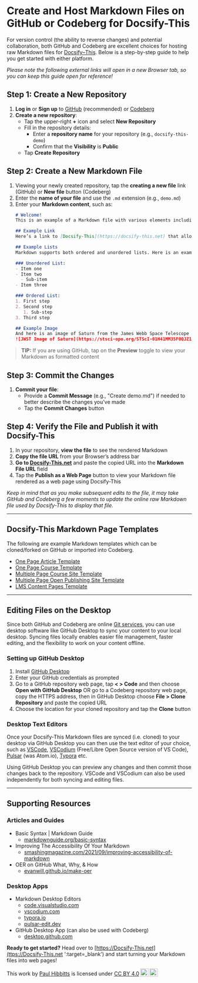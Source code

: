 # Create and Host Markdown Files on GitHub or Codeberg for Docsify-This

For version control (the ability to reverse changes) and potential collaboration, both GitHub and Codeberg are excellent choices for hosting raw Markdown files for [Docsify&#8288;&#8211;&#8288;This](https://docsify-this.net). Below is a step-by-step guide to help you get started with either platform.

_Please note the following external links will open in a new Browser tab, so you can keep this guide open for reference!_

## Step 1: Create a New Repository

1. **Log in** or **Sign up** to [GitHub](https://github.com ':target=_blank') (recommended) or [Codeberg](https://codeberg.org ':target=_blank')
2. **Create a new repository**:
   - Tap the upper-right **+** icon and select **New Repository**
   - Fill in the repository details:
     - Enter a **repository name** for your repository (e.g., `docsify-this-demo`)
     - Confirm that the **Visibility** is **Public**
   - Tap **Create Repository**

## Step 2: Create a New Markdown File

1. Viewing your newly created repository, tap the **creating a new file** link (GitHub) or **New file** button (Codeberg)
2. Enter the **name of your file** and use the `.md` extension (e.g., `demo.md`)
3. Enter your **Markdown content**, such as:
   ```markdown
   # Welcome!
   This is an example of a Markdown file with various elements including headers, paragraphs, links, lists and images.
   
   ## Example Link
   Here’s a link to [Docsify-This](https://docsify-this.net) that allows you to easily publish Markdown files as web pages.

   ## Example Lists
   Markdown supports both ordered and unordered lists. Here is an example of each
   
   ### Unordered List:
   - Item one
   - Item two
     - Sub-item
   - Item three
   
   ### Ordered List:
   1. First step
   2. Second step
      1. Sub-step
   3. Third step

   ## Example Image
   And here is an image of Saturn from the James Webb Space Telescope (JWST):  
   ![JWST Image of Saturn](https://stsci-opo.org/STScI-01H41MM35F0QJZ1FRC1TX9MZVE.png)
   ```
  > **TIP:** If you are using GitHub, tap on the **Preview** toggle to view your Markdown as formatted content

## Step 3: Commit the Changes

1. **Commit your file**:
   - Provide a **Commit Message** (e.g., "Create demo.md") if needed to better describe the changes you’ve made
   - Tap the **Commit Changes** button

## Step 4: Verify the File and Publish it with Docsify-This

1. In your repository, **view the file** to see the rendered Markdown
2. **Copy the file URL** from your Browser’s address bar
3. **Go to [Docsify-This.net](https://docsify-this.net ':target=_blank')** and paste the copied URL into the **Markdown File URL** field
4. Tap the **Publish as a Web Page** button to view your Markdown file rendered as a web page using Docsify-This

_Keep in mind that as you make subsequent edits to the file, it may take GitHub and Codeberg a few moments to update the online raw Markdown file used by Docsify-This to display that file._

---

## Docsify-This Markdown Page Templates
The following are example Markdown templates which can be cloned/forked on GitHub or imported into Codeberg.

- [One Page Article Template](https://github.com/hibbitts-design/docsify-this-one-page-article ':target=_blank')
- [One Page Course Template](https://github.com/hibbitts-design/docsify-this-one-page-course ':target=_blank')
- [Multiple Page Course Site Template](https://github.com/hibbitts-design/docsify-this-multiple-page-course-site ':target=_blank')
- [Multiple Page Open Publishing Site Template](https://github.com/hibbitts-design/docsify-this-multiple-page-open-publishing-site ':target=_blank')
- [LMS Content Pages Template](https://github.com/hibbitts-design/docsify-this-lms-content-pages ':target=_blank')

---

## Editing Files on the Desktop

Since both GitHub and Codeberg are online [Git services](https://www.w3schools.com/git/git_intro.asp ':target=_blank'), you can use desktop software like GitHub Desktop to sync your content to your local desktop. Syncing files locally enables easier file management, faster editing, and the flexibility to work on your content offline.

### Setting up GitHub Desktop

1. Install [GitHub Desktop](https://desktop.github.com ':target=_blank')
2. Enter your GitHub credentials as prompted
3. Go to a GitHub repository web page, tap **< > Code** and then choose **Open with GitHub Desktop** OR go to a Codeberg repository web page, copy the HTTPS address, then in GitHub Desktop choose **File > Clone Repository** and paste the copied URL
4. Choose the location for your cloned repository and tap the **Clone** button

### Desktop Text Editors

Once your Docsify-This Markdown files are synced (i.e. cloned) to your desktop via GitHub Desktop you can then use the text editor of your choice, such as [VSCode](https://code.visualstudio.com ':target=_blank'), [VSCodium](https://vscodium.com/ ':target=_blank') (Free/Libre Open Source version of VS Code), [Pulsar](https://pulsar-edit.dev ':target=_blank') (was Atom.io), [Typora](https://typora.io/ ':target=_blank') etc.

Using GitHub Desktop you can preview any changes and then commit those changes back to the repository. VSCode and VSCodium can also be used independently for both syncing and editing files.

---

## Supporting Resources

### Articles and Guides

- Basic Syntax | Markdown Guide
  - [markdownguide.org/basic-syntax](https://www.markdownguide.org/basic-syntax ':target=_blank')
- Improving The Accessibility Of Your Markdown
  - [smashingmagazine.com/2021/09/improving-accessibility-of-markdown](https://www.smashingmagazine.com/2021/09/improving-accessibility-of-markdown ':target=_blak')
- OER on GitHub What, Why, & How
  - [evanwill.github.io/make-oer](https://evanwill.github.io/make-oer ':target=_blank')

### Desktop Apps

- Markdown Desktop Editors
  - [code.visualstudio.com](https://code.visualstudio.com ':target=_blank')
  - [vscodium.com](https://vscodium.com/ ':target=_blank')
  - [typora.io](https://typora.io ':target=_blank')
  - [pulsar-edit.dev](https://pulsar-edit.dev ':target=_blank') 
- GitHub Desktop App (can also be used with Codeberg)
  - [desktop.github.com](https://desktop.github.com ':target=_blank')

**Ready to get started?**
Head over to [https://Docsify-This.net](ttps://Docsify-This.net ':target=_blank') and start turning your Markdown files into web pages!

<p xmlns:cc="http://creativecommons.org/ns#" >This work by <a rel="cc:attributionURL dct:creator" property="cc:attributionName" href="https://hibbittsdesign.org">Paul Hibbitts</a> is licensed under <a href="https://creativecommons.org/licenses/by/4.0/?ref=chooser-v1" target="_blank" rel="license noopener noreferrer" style="display:inline-block;">CC BY 4.0<img style="height:22px!important;margin-left:3px;vertical-align:text-bottom;" src="https://mirrors.creativecommons.org/presskit/icons/cc.svg?ref=chooser-v1" alt=""><img style="height:22px!important;margin-left:3px;vertical-align:text-bottom;" src="https://mirrors.creativecommons.org/presskit/icons/by.svg?ref=chooser-v1" alt=""></a></p>
